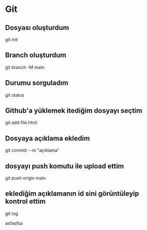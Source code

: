 # Git
## Dosyası oluşturdum
git init
## Branch oluşturdum
git branch -M main
## Durumu sorguladım 
git status
## Github'a yüklemek itediğim dosyayı seçtim
git add file.html
## Dosyaya açıklama ekledim
git commit --m  "açıklama"
## dosyayı push komutu ile upload ettim
git push origin main
## eklediğim açıklamanın id sini görüntüleyip kontrol ettim
git log

asfasfsa